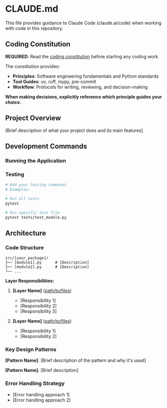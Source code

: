 # CLAUDE.md

This file provides guidance to Claude Code (claude.ai/code) when working with code in this repository.

## Coding Constitution

**REQUIRED**: Read the [coding constitution](./.constitution/) before starting any coding work.

The constitution provides:

- **Principles**: Software engineering fundamentals and Python standards
- **Tool Guides**: uv, ruff, mypy, pre-commit
- **Workflow**: Protocols for writing, reviewing, and decision-making

**When making decisions, explicitly reference which principle guides your choice.**

## Project Overview

<!-- Replace with your project description -->
[Brief description of what your project does and its main features]

## Development Commands

### Running the Application

### Testing

```bash
# Add your testing commands
# Examples:

# Run all tests
pytest

# Run specific test file
pytest tests/test_module.py
```

## Architecture

### Code Structure

<!-- Describe your project structure -->

```text
src/[your_package]/
├── [module1].py      # [Description]
├── [module2].py      # [Description]
└── ...
```

**Layer Responsibilities:**

<!-- Document your architectural layers and their responsibilities -->

1. **[Layer Name]** ([path/to/files](path/to/files))
   - [Responsibility 1]
   - [Responsibility 2]
   - [Responsibility 3]

2. **[Layer Name]** ([path/to/files](path/to/files))
   - [Responsibility 1]
   - [Responsibility 2]

### Key Design Patterns

<!-- Document important design patterns used in your project -->

**[Pattern Name]**: [Brief description of the pattern and why it's used]

**[Pattern Name]**: [Brief description]

### Error Handling Strategy

<!-- Document your error handling approach -->

- [Error handling approach 1]
- [Error handling approach 2]
